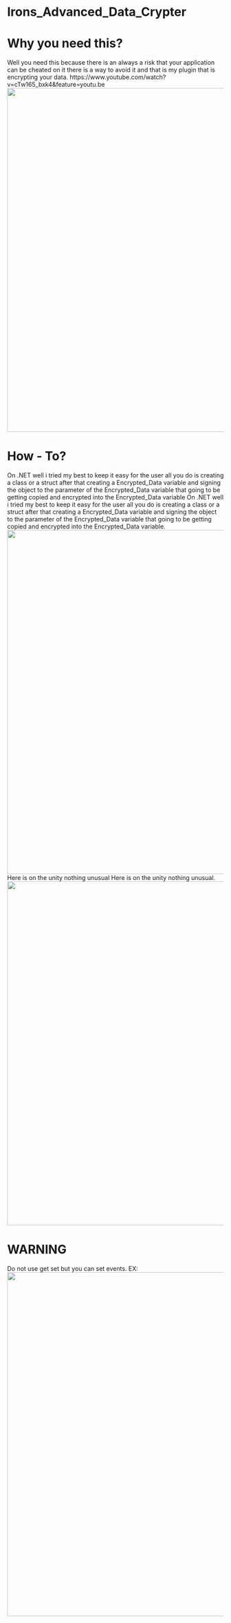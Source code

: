 <h1>Irons_Advanced_Data_Crypter</h1>
<h1>Why you need this?</h1>
Well you need this because there is 
an always a risk that your application 
can be cheated on it 
there is a way to avoid it and that 
is my plugin that is encrypting your data.
https://www.youtube.com/watch?v=cTw165_bxk4&feature=youtu.be
<img src="https://cdn.discordapp.com/attachments/711524717743308821/786261391954673704/thumbnail.png" width="800">
</body>
<h1>How - To?</h1>
On .NET well i tried my best to keep it easy for the user all you do is creating a class or a struct after that creating a Encrypted_Data variable and signing the object to the parameter of the Encrypted_Data variable that going to be getting copied and encrypted into the Encrypted_Data variable
On .NET well i tried my best to keep it easy for the user all you do is creating a class or a struct after that creating a Encrypted_Data variable and signing the object to the parameter of the Encrypted_Data variable that going to be getting copied and encrypted into the Encrypted_Data variable.
<img src="https://cdn.discordapp.com/attachments/674233184371867668/786254096927424535/unknown.png" width="800">
Here is on the unity nothing unusual
Here is on the unity nothing unusual.
<img src="https://cdn.discordapp.com/attachments/711524717743308821/786266436691296307/unknown.png" width="800">
<h1>WARNING</h1>
Do not use get set but you can set events. EX:
<img src="https://cdn.discordapp.com/attachments/711524717743308821/786261388657557554/nevergetset.PNG" width="800">
